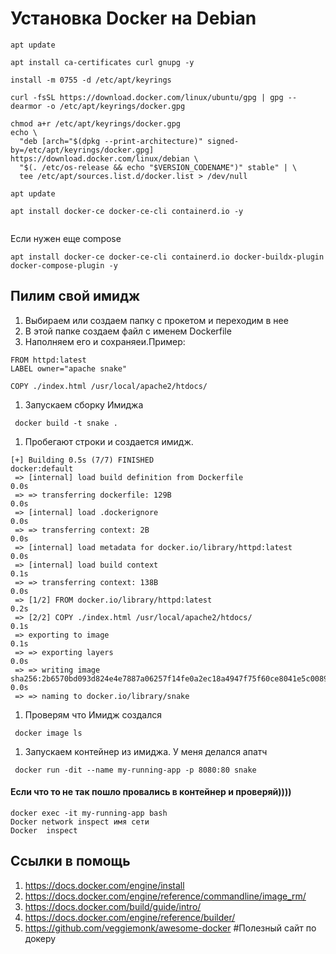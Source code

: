 # Установка Docker на Debian

```
apt update

apt install ca-certificates curl gnupg -y

install -m 0755 -d /etc/apt/keyrings

curl -fsSL https://download.docker.com/linux/ubuntu/gpg | gpg --dearmor -o /etc/apt/keyrings/docker.gpg

chmod a+r /etc/apt/keyrings/docker.gpg
echo \
  "deb [arch="$(dpkg --print-architecture)" signed-by=/etc/apt/keyrings/docker.gpg] https://download.docker.com/linux/debian \
  "$(. /etc/os-release && echo "$VERSION_CODENAME")" stable" | \
  tee /etc/apt/sources.list.d/docker.list > /dev/null

apt update

apt install docker-ce docker-ce-cli containerd.io -y


```
Если нужен еще compose
```
apt install docker-ce docker-ce-cli containerd.io docker-buildx-plugin docker-compose-plugin -y
```

## Пилим свой имидж
1. Выбираем или создаем папку с прокетом и переходим в нее
1. В этой папке создаем файл с именем Dockerfile
1. Наполняем его и сохраняеи.Пример:

```
FROM httpd:latest
LABEL owner="apache snake"

COPY ./index.html /usr/local/apache2/htdocs/
```
1. Запускаем сборку Имиджа

```
 docker build -t snake .
```
1. Пробегают строки и создается имидж.

```
[+] Building 0.5s (7/7) FINISHED                                                                                                                      docker:default
 => [internal] load build definition from Dockerfile                                                                                                            0.0s
 => => transferring dockerfile: 129B                                                                                                                            0.0s
 => [internal] load .dockerignore                                                                                                                               0.0s
 => => transferring context: 2B                                                                                                                                 0.0s
 => [internal] load metadata for docker.io/library/httpd:latest                                                                                                 0.0s
 => [internal] load build context                                                                                                                               0.1s
 => => transferring context: 138B                                                                                                                               0.0s
 => [1/2] FROM docker.io/library/httpd:latest                                                                                                                   0.2s
 => [2/2] COPY ./index.html /usr/local/apache2/htdocs/                                                                                                          0.1s
 => exporting to image                                                                                                                                          0.1s
 => => exporting layers                                                                                                                                         0.0s
 => => writing image sha256:2b6570bd093d824e4e7887a06257f14fe0a2ec18a4947f75f60ce8041e5c0089                                                                    0.0s
 => => naming to docker.io/library/snake    
```
1. Проверям что Имидж создался

```
 docker image ls
```

1. Запускаем контейнер из имиджа. У меня делался апатч  

```
 docker run -dit --name my-running-app -p 8080:80 snake
```
#### Если что то не так пошло провались в контейнер и проверяй))))
```
docker exec -it my-running-app bash
Docker network inspect имя сети
Docker  inspect
```

## Ссылки в помощь
1. https://docs.docker.com/engine/install
1. https://docs.docker.com/engine/reference/commandline/image_rm/
1. https://docs.docker.com/build/guide/intro/
1. https://docs.docker.com/engine/reference/builder/
2. https://github.com/veggiemonk/awesome-docker #Полезный сайт по докеру
